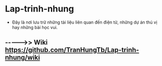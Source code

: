 # Lap-trinh-nhung
- Đây là nơi lưu trữ những tài liệu liên quan đến điện tử, những dự án thú vị hay những bài học vui.

## ----->> Wiki https://github.com/TranHungTb/Lap-trinh-nhung/wiki
